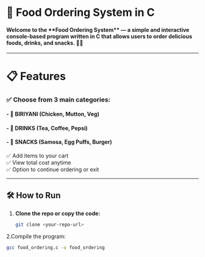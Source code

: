 <h1>🍔 Food Ordering System in C</h1>

<h4>Welcome to the **Food Ordering System** — a simple and interactive console-based program written in C that allows users to order delicious foods, drinks, and snacks. 🥤🍟</h4>

---

<h1>📋 Features</h1>

<h3>✅ Choose from 3 main categories:</h3>
<h4>- 🍛 BIRIYANI (Chicken, Mutton, Veg)</h4>
<h4>- 🥤 DRINKS (Tea, Coffee, Pepsi)</h4>
<h4>- 🍔 SNACKS (Samosa, Egg Puffs, Burger)</h4>

✅ Add items to your cart  
✅ View total cost anytime  
✅ Option to continue ordering or exit  

---

## 🛠️ How to Run

1. **Clone the repo or copy the code:**
   ```bash
   git clone <your-repo-url>
2.Compile the program:
```bash
gcc food_ordering.c -o food_ordering
